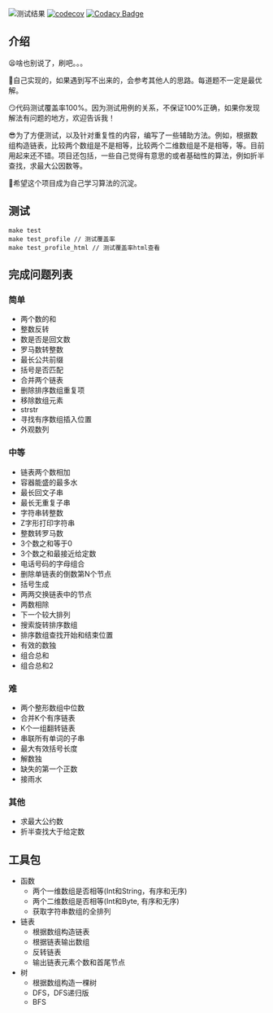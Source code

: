 ![测试结果](https://github.com/aaronzjc/leetcode/workflows/tests/badge.svg)
[![codecov](https://codecov.io/gh/aaronzjc/leetcode/branch/master/graph/badge.svg?token=U97K2S543N)](https://codecov.io/gh/aaronzjc/leetcode)
[![Codacy Badge](https://app.codacy.com/project/badge/Grade/1e452326595b49c2a3f1ff769fae33e8)](https://www.codacy.com/manual/415397228/leetcode?utm_source=github.com&amp;utm_medium=referral&amp;utm_content=aaronzjc/leetcode&amp;utm_campaign=Badge_Grade)

## 介绍

😫啥也别说了，刷吧。。。

🙂自己实现的，如果遇到写不出来的，会参考其他人的思路。每道题不一定是最优解。

😏代码测试覆盖率100%。因为测试用例的关系，不保证100%正确，如果你发现解法有问题的地方，欢迎告诉我！

😎为了方便测试，以及针对重复性的内容，编写了一些辅助方法。例如，根据数组构造链表，比较两个数组是不是相等，比较两个二维数组是不是相等，等。目前用起来还不错。项目还包括，一些自己觉得有意思的或者基础性的算法，例如折半查找，求最大公因数等。

👏希望这个项目成为自己学习算法的沉淀。

## 测试

```shell script
make test
make test_profile // 测试覆盖率
make test_profile_html // 测试覆盖率html查看
```

## 完成问题列表

### 简单

+ 两个数的和
+ 整数反转
+ 数是否是回文数
+ 罗马数转整数
+ 最长公共前缀
+ 括号是否匹配
+ 合并两个链表
+ 删除排序数组重复项
+ 移除数组元素
+ strstr
+ 寻找有序数组插入位置
+ 外观数列

### 中等

+ 链表两个数相加
+ 容器能盛的最多水
+ 最长回文子串
+ 最长无重复子串
+ 字符串转整数
+ Z字形打印字符串
+ 整数转罗马数
+ 3个数之和等于0
+ 3个数之和最接近给定数
+ 电话号码的字母组合
+ 删除单链表的倒数第N个节点
+ 括号生成
+ 两两交换链表中的节点
+ 两数相除
+ 下一个较大排列
+ 搜索旋转排序数组
+ 排序数组查找开始和结束位置
+ 有效的数独
+ 组合总和
+ 组合总和2

### 难 

+ 两个整形数组中位数
+ 合并K个有序链表
+ K个一组翻转链表
+ 串联所有单词的子串
+ 最大有效括号长度
+ 解数独
+ 缺失的第一个正数
+ 接雨水

### 其他

+ 求最大公约数
+ 折半查找大于给定数

## 工具包

+ 函数
    + 两个一维数组是否相等(Int和String，有序和无序)
    + 两个二维数组是否相等(Int和Byte, 有序和无序)
    + 获取字符串数组的全排列
+ 链表
    + 根据数组构造链表
    + 根据链表输出数组
    + 反转链表
    + 输出链表元素个数和首尾节点
+ 树
    + 根据数组构造一棵树
    + DFS，DFS递归版
    + BFS
